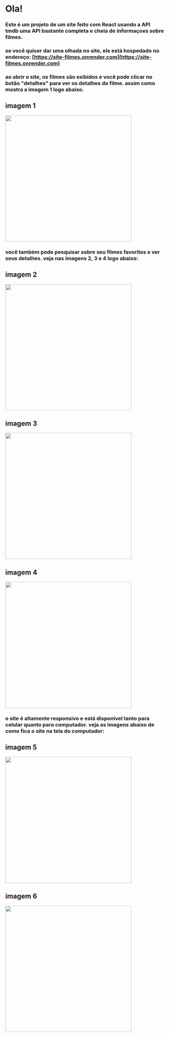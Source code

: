 # Ola!
### Este é um projeto de um site feito com React usando a API tmdb uma API bastante completa e cheia de informaçoes sobre filmes.

### se você quiser dar uma olhada no site, ele está hospedado no endereço: [https://site-filmes.onrender.com](https://site-filmes.onrender.com)

### ao abrir o site, os filmes são exibidos e você pode clicar no botão "detalhes" para ver os detalhes do filme. assim como mostra a imagem 1 logo abaixo.

## imagem 1
<img src="https://github.com/Emanoellima-dev/filmes-site/blob/main/images/imagem1.jpg" width="400" />

### você também pode pesquisar sobre seu filmes favoritos e ver seus detalhes. veja nas imagens 2, 3 e 4 logo abaixo:

## imagem 2
<img
src="https://github.com/Emanoellima-dev/filmes-site/blob/main/images/imagem2.jpg" width="400" />

## imagem 3
<img
src="https://github.com/Emanoellima-dev/filmes-site/blob/main/images/imagem3.jpg" width="400" />

## imagem 4
<img
src="https://github.com/Emanoellima-dev/filmes-site/blob/main/images/imagem4.jpg" width="400" />

### o site é altamente responsivo e está disponivel tanto para celular quanto para computador. veja as imagens abaixo de como fica o site na tela do computador:

## imagem 5
<img
src="https://github.com/Emanoellima-dev/filmes-site/blob/main/images/imagem5.jpg" width="400" />

## imagem 6
<img
src="https://github.com/Emanoellima-dev/filmes-site/blob/main/images/imagem6.jpg" width="400" />
